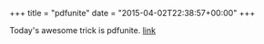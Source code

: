 +++
title = "pdfunite"
date = "2015-04-02T22:38:57+00:00"
+++

Today's awesome trick is pdfunite. <a href="http://stackoverflow.com/questions/2507766/merge-convert-multiple-pdf-files-into-one-pdf">link</a>
			